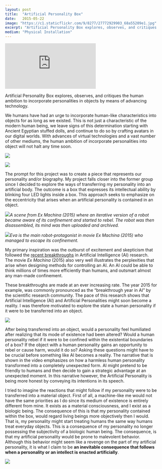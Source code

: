```yaml
---
layout: post
title:  "Artificial Personality Box"
date:   2015-05-22
image: "https://c1.staticflickr.com/9/8277/27772929903_68a55209e1.jpg"
excerpt: "Artificial Personality Box explores, observes, and critiques the human ambition to incorporate personalities in objects by means of advancing technology."
medium: "Physical Installation"
---
```


<iframe src="https://player.vimeo.com/video/173251207?color=9CBEF2"  frameborder="0" webkitallowfullscreen mozallowfullscreen allowfullscreen></iframe>

Artificial Personality Box explores, observes, and critiques the human ambition to incorporate personalities in objects by means of advancing technology.

We humans have had an urge to incorporate human-like characteristics into objects for as long as we existed. This is not just a characteristic of the modern human being, we leave signs of this determination starting with Ancient Egyptian stuffed dolls, and continue to do so by crafting avatars in our digital worlds. With advances of virtual technologies and a vast number of other mediums, the human ambition of incorporate personalities into object will not halt any time soon.

![](https://c1.staticflickr.com/9/8277/27772929903_68a55209e1_b.jpg)

![](https://c2.staticflickr.com/6/5711/30815152616_420216ae24_b.jpg)


The prompt for this project was to create a piece that represents our personality and/or biography. My project falls closer into the former group since I decided to explore the ways of transferring my personality into an artificial body. The outcome is a box that expresses its intellectual ability by blinking four LED lights inside a box. This approach seeks to emphasize on the eccentricity that arises when an artificial personality is contained in an object.

![](https://media0.giphy.com/media/296VbBmsEmiTm/giphy.gif)*A scene from Ex Machina (2015) where an iterative version of a robot became aware of its confinement and started to rebel. The robot was then disassembled, its mind was then uploaded and archived.*

![](https://media2.giphy.com/media/ZYcHRX5tWn5EQ/giphy.gif)*Eva is the main robot-protagonist in movie Ex Machina (2015) who managed to escape its confinement.*

My primary inspiration was the outburst of excitement and skepticism that followed the [recent breakthroughs](http://phys.org/news/2015-07-future-artificial-intelligence.html) in Artificial Intelligence (AI) research. The movie *Ex Machina* (2015) also very well illustrates the perplexities that arise when designing methods for controlling an AI. An AI could be able to think millions of times more efficiently than humans, and outsmart almost any man-made confinement.

These breakthroughs are made at an ever increasing rate. The year 2015 for example, was commonly pronounced as the “breakthrough year in AI” by the scientific research community. The pace of this research shows that Artificial Intelligence (AI) and Artificial Personalities might soon become a reality. I was therefore motivated to explore the state a human personality if it were to be transferred into an object.

![](https://c2.staticflickr.com/6/5759/30550776470_4acc725b57_b.jpg)

After being transferred into an object, would a personality feel humiliated after realizing that its mode of existence had been altered? Would a human personality rebel if it were to be confined within the existential boundaries of a box? If the object with a human personality gains an opportunity to rebel or cause harm, would it do so? Asking these questions might have to be crucial before something like AI becomes a reality. The narrative that is shown in the video emphasizes on how a harmless human personality transformed into a completely unexpected form. AI might pretend to be friendly to humans and then decide to gain a strategic advantage at an unexpected moment. In this narrative however, the Artificial Personality is being more honest by conveying its intentions in its speech.

I tried to imagine the reactions that might follow if my personality were to be transferred into a material object. First of all, a machine-like me would not have the same priorities as I do since its medium of existence is entirely different from mine. It exists as a material consciousness, and I exist as a biologic being. The consequence of this is that my personality contained within the box, would regard living beings more objectively then I would. That is, my personality might start treating humans the same way humans treat everyday objects. This is a consequence of my personality no longer possessing the subjectivity of a biologic human being. The consequence, is that my artificial personality would be prone to malevolent behavior. Although this behavior might seem like a revenge on the part of my artificial personality, it is what I claim to be **an inevitable consequence that follows when a personality or an intellect is enacted artificially**.

![](https://c2.staticflickr.com/6/5330/30851776615_84e285f816_b.jpg)
